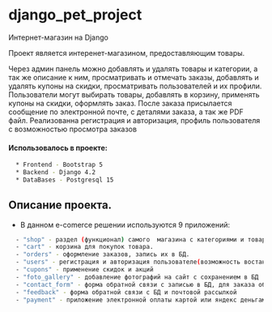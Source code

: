 # django_pet_project
Интернет-магазин на Django

Проект является интеренет-магазином, предоставляющим товары.

Через админ панель можно добавлять и удалять товары и категории, а так же 
описание к ним, просматривать и отмечать заказы, добавлять и удалять купоны на 
скидки, просматривать пользователей и их профили.
Пользователи могут выбирать товары, добавлять в корзину, применять купоны на 
скидки, оформлять заказ. После заказа присылается сообщение по электронной 
почте, с деталями заказа, а так же PDF файл. Реализованна регистрация и 
авторизация, профиль пользователя с возможностью просмотра заказов



#### Использовалось в проекте:
```bash
  * Frontend - Bootstrap 5
  * Backend - Django 4.2
  * DataBases - Postgresql 15
```


## Описание проекта.

*  В данном e-comerce решении используются 9 приложений:
```bash
  - "shop" - раздел (функционал) самого  магазина с категориями и товарами.  
  - "cart" - корзина для покупок товара.
  - "orders" - оформление заказов, запись их в БД.
  - "users" - регистрация и авторизация пользователе(возможность востановить пароль или изменить наомер ntktajyf)
  - "cupons" - применение скидок и акций
  - "foto_gallery" - добавление фотографий на сайт с сохранением в БД
  - "contact_form" - форма обратной связи с записью в БД, для заказа обратного звонка
  - "feedback" - форма обратной связи с БД и почтовой рассылкой 
  - "payment" - приложение электронной оплаты картой или яндекс деньгами в данном случае настроина но отключенна
 ``` 
 